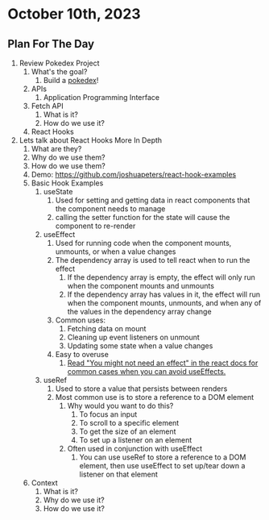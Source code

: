 # October 10th, 2023

## Plan For The Day

1. Review Pokedex Project
   1. What's the goal?
      1. Build a [pokedex](https://www.pokemon.com/us/pokedex)!
   2. APIs
      1. Application Programming Interface
   3. Fetch API
      1. What is it?
      2. How do we use it?
   4. React Hooks
2. Lets talk about React Hooks More In Depth
   1. What are they?
   2. Why do we use them?
   3. How do we use them?
   4. Demo: https://github.com/joshuapeters/react-hook-examples
   5. Basic Hook Examples
      1. useState
         1. Used for setting and getting data in react components that the component needs to manage
         2. calling the setter function for the state will cause the component to re-render
      2. useEffect
         1. Used for running code when the component mounts, unmounts, or when a value changes
         2. The dependency array is used to tell react when to run the effect
            1. If the dependency array is empty, the effect will only run when the component mounts and unmounts
            2. If the dependency array has values in it, the effect will run when the component mounts, unmounts, and when any of the values in the dependency array change
         3. Common uses:
            1. Fetching data on mount
            2. Cleaning up event listeners on unmount
            3. Updating some state when a value changes
         4. Easy to overuse
            1. [Read "You might not need an effect" in the react docs for common cases when you can avoid useEffects.](https://react.dev/learn/you-might-not-need-an-effect)
      3. useRef
         1. Used to store a value that persists between renders
         2. Most common use is to store a reference to a DOM element
            1. Why would you want to do this?
               1. To focus an input
               2. To scroll to a specific element
               3. To get the size of an element
               4. To set up a listener on an element
            2. Often used in conjunction with useEffect
               1. You can use useRef to store a reference to a DOM element, then use useEffect to set up/tear down a listener on that element
   6. Context
      1. What is it?
      2. Why do we use it?
      3. How do we use it?
